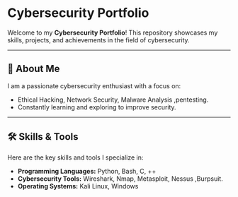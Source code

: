 # Cybersecurity Portfolio

Welcome to my **Cybersecurity Portfolio**! This repository showcases my skills, projects, and achievements in the field of cybersecurity.

---

## 📄 About Me
I am a passionate cybersecurity enthusiast with a focus on:
-  Ethical Hacking, Network Security, Malware Analysis ,pentesting.
- Constantly learning and exploring to improve security.


---

## 🛠️ Skills & Tools
Here are the key skills and tools I specialize in:
- **Programming Languages:** Python, Bash, C, ++
- **Cybersecurity Tools:** Wireshark, Nmap, Metasploit, Nessus ,Burpsuit.
- **Operating Systems:** Kali Linux, Windows

